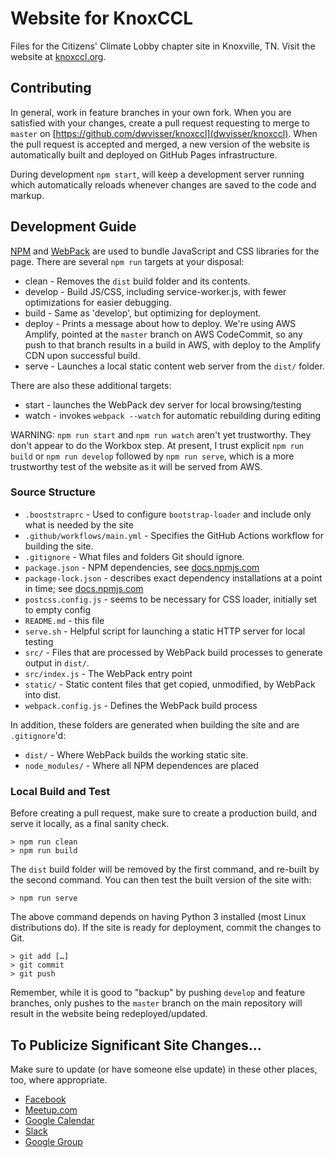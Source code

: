 # Website for KnoxCCL

Files for the Citizens' Climate Lobby chapter site in Knoxville, TN. Visit the
website at [knoxccl.org](http://knoxccl.org).

## Contributing

In general, work in feature branches in your own fork. When you are satisfied with your
changes, create a pull request requesting to merge to `master` on
[https://github.com/dwvisser/knoxccl](dwvisser/knoxccl). When the pull request
is accepted and merged, a new version of the website is automatically built and deployed on
GitHub Pages infrastructure.

During development `npm start`, will keep a development server running which automatically
reloads whenever changes are saved to the code and markup.

## Development Guide

[NPM](https://docs.npmjs.com/about-npm/) and [WebPack](https://webpack.js.org) are used to
bundle JavaScript and CSS libraries for the page. There are several `npm run` targets at your
disposal:

* clean - Removes the `dist` build folder and its contents.
* develop - Build JS/CSS, including service-worker.js, with fewer optimizations for easier
  debugging.
* build - Same as 'develop', but optimizing for deployment.
* deploy - Prints a message about how to deploy. We're using AWS Amplify, pointed at the
  `master` branch on AWS CodeCommit, so any push to that branch results in a build in AWS,
  with deploy to the Amplify CDN upon successful build.
* serve - Launches a local static content web server from the `dist/` folder.

There are also these additional targets:

* start - launches the WebPack dev server for local browsing/testing
* watch - invokes `webpack --watch` for automatic rebuilding during editing

WARNING: `npm run start` and `npm run watch` aren't yet trustworthy. They don't appear to do
the Workbox step. At present, I trust explicit `npm run build` or `npm run develop` followed by
`npm run serve`, which is a more trustworthy test of the website as it will be served from AWS.

### Source Structure

* `.booststraprc` - Used to configure `bootstrap-loader` and include only what is needed by the
  site
* `.github/workflows/main.yml` - Specifies the GitHub Actions workflow for building the site.
* `.gitignore` - What files and folders Git should ignore.
* `package.json` - NPM dependencies, see
  [docs.npmjs.com](https://docs.npmjs.com/creating-a-package-json-file)
* `package-lock.json` - describes exact dependency installations at a point in time; see
  [docs.npmjs.com](https://docs.npmjs.com/files/package-lock.json)
* `postcss.config.js` - seems to be necessary for CSS loader, initially set to empty config
* `README.md` - this file
* `serve.sh` - Helpful script for launching a static HTTP server for local testing
* `src/` - Files that are processed by WebPack build processes to generate output in `dist/`.
* `src/index.js` - The WebPack entry point
* `static/` - Static content files that get copied, unmodified, by WebPack into dist.
* `webpack.config.js` - Defines the WebPack build process

In addition, these folders are generated when building the site and are `.gitignore`'d:

* `dist/` - Where WebPack builds the working static site.
* `node_modules/` - Where all NPM dependences are placed

### Local Build and Test

Before creating a pull request, make sure to create a production build, and serve it locally,
as a final sanity check.

    > npm run clean
    > npm run build

The `dist` build folder will be removed by the first command, and re-built by the second
command. You can then test the built version of the site with:

    > npm run serve

The above command depends on having Python 3 installed (most Linux distributions do). If the
site is ready for deployment, commit the changes to Git.

    > git add […]
    > git commit
    > git push

Remember, while it is good to "backup" by pushing `develop` and feature branches,
only pushes to the `master` branch on the main repository will result in the website being
redeployed/updated.

## To Publicize Significant Site Changes…

Make sure to update (or have someone else update) in these other places, too, where
appropriate.

* [Facebook](https://www.facebook.com/Citizens-Climate-Lobby-Knoxville-Chapter-159872501112806/)
* [Meetup.com](https://www.meetup.com/Citizens-Climate-Lobby-Knoxville/)
* [Google Calendar](https://calendar.google.com/calendar?cid=NWtnc2w2aGl0OG4wMDJraGd0bTVpaW9wazBAZ3JvdXAuY2FsZW5kYXIuZ29vZ2xlLmNvbQ)
* [Slack](https://knoxccl.slack.com/)
* [Google Group](https://groups.google.com/forum/#!forum/knoxccl)
